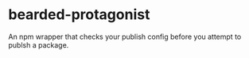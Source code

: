 bearded-protagonist
===================

An npm wrapper that checks your publish config before you attempt to publsh a package.
